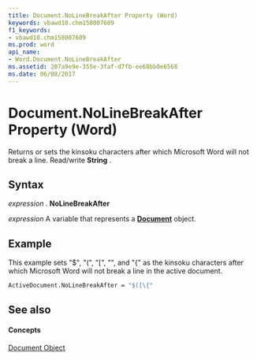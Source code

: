 ```yaml
---
title: Document.NoLineBreakAfter Property (Word)
keywords: vbawd10.chm158007609
f1_keywords:
- vbawd10.chm158007609
ms.prod: word
api_name:
- Word.Document.NoLineBreakAfter
ms.assetid: 287a9e9e-355e-3faf-d7fb-ee68bb0e6568
ms.date: 06/08/2017
---
```



# Document.NoLineBreakAfter Property (Word)

Returns or sets the kinsoku characters after which Microsoft Word will not break a line. Read/write  **String** .


## Syntax

 _expression_ . **NoLineBreakAfter**

 _expression_ A variable that represents a **[Document](document-object-word.md)** object.


## Example

This example sets "$", "(", "[", "\", and "{" as the kinsoku characters after which Microsoft Word will not break a line in the active document.


```vb
ActiveDocument.NoLineBreakAfter = "$([\{"
```


## See also


#### Concepts


[Document Object](document-object-word.md)

